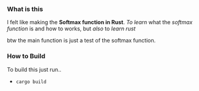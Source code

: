 ### What is this
I felt like making the **Softmax function in Rust**.
*To learn* what the *softmax function* is and how to works, but *also* to *learn rust*

btw the main function is just a test of the softmax function.

### How to Build
To build this just run..
- `cargo build`
